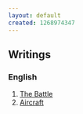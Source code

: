 ```yaml
---
layout: default
created: 1268974347
---
```


## Writings

### English
1. [The Battle](/writings/english/the-battle)
2. [Aircraft](/writings/english/aircraft)
